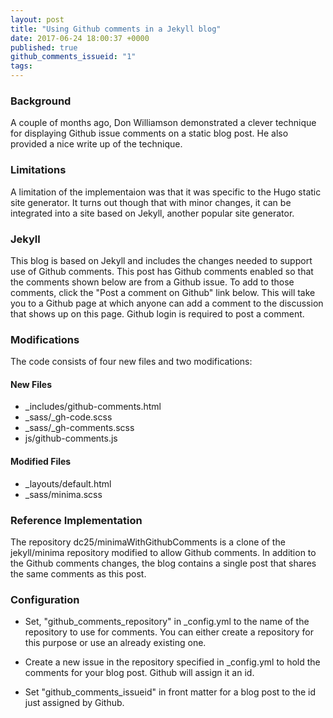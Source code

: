 ```yaml
---
layout: post
title: "Using Github comments in a Jekyll blog"
date: 2017-06-24 18:00:37 +0000
published: true
github_comments_issueid: "1"
tags:
---
```


### Background

A couple of months ago, Don Williamson demonstrated a clever technique for displaying Github issue comments on a static blog post.  He also provided a nice write up of the technique.

### Limitations

A limitation of the implementaion was that it was specific to the Hugo static site generator.  It turns out though that with minor changes, it can be integrated into a site based on Jekyll, another popular site generator.

### Jekyll

This blog is based on Jekyll and includes the changes needed to support use of Github comments.  This post has Github comments enabled so that the comments shown below are from a Github issue.  To add to those comments, click the "Post a comment on Github" link below.  This will take you to a Github page at which anyone can add a comment to the discussion that shows up on this page.  Github login is required to post a comment.

### Modifications

The code consists of four new files and two modifications:

#### New Files
* _includes/github-comments.html
* _sass/_gh-code.scss
* _sass/_gh-comments.scss
* js/github-comments.js

#### Modified Files
* _layouts/default.html
* _sass/minima.scss

### Reference Implementation
The repository dc25/minimaWithGithubComments is a clone of the jekyll/minima repository modified to allow Github comments.  In addition to the Github comments changes, the blog contains a single post that shares the same comments as this post.   

### Configuration

* Set, "github_comments_repository" in _config.yml to the name of the repository to use for comments.  You can either create a repository for this purpose or use an already existing one.

* Create a new issue in the repository specified in _config.yml to hold the comments for your blog post.  Github will assign it an id.  

* Set "github_comments_issueid" in front matter for a blog post to the id just assigned by Github. 

